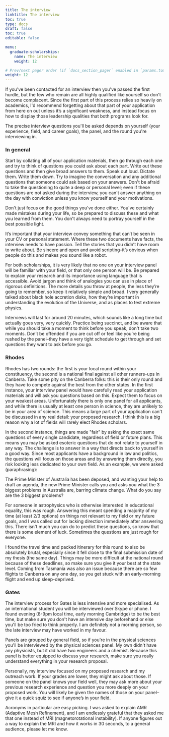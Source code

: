 ```yaml
---
title: The interview
linktitle: The interview
toc: true
type: docs
draft: false
toc: true
editable: false

menu:
  graduate-scholarships:
    name: The interview
    weight: 12

# Prev/next pager order (if `docs_section_pager` enabled in `params.toml`)
weight: 12
---
```


If you've been contacted for an interview then you've passed the first hurdle, but the few who remain are all highly qualified like yourself so don't become complacent. Since the first part of this process relies so heavily on academics, I'd recommend forgetting about that part of your application from here on out unless it’s a significant weakness, and instead focus on how to display those leadership qualities that both programs look for.

The precise interview questions you'll be asked depends on yourself (your experience, field, and career goals), the panel, and the round you're interviewing in.

### In general

Start by collating all of your application materials, then go through each one and try to think of questions you could ask about each part. Write out these questions and then give broad answers to them. Speak out loud. Dictate them. Write them down. Try to imagine the conversation and any additional questions that someone could ask based on your answers. Don't be afraid to take the questioning to quite a deep or personal level; even if these questions are not asked during the interview, you can't answer anything on the day with conviction unless you know yourself and your motivations.

Don't just focus on the good things you've done either. You've certainly made mistakes during your life, so be prepared to discuss these and what you learned from them. You don't always need to portray yourself in the best possible light.

It’s important that your interview convey something that can’t be seen in your CV or personal statement. Where these two documents have facts, the interview needs to have passion. Tell the stories that you didn’t have room to write about. Be sincere and open and avoid scripting–it’s obvious when people do this and makes you sound like a robot.

For both scholarships, it is very likely that no one on your interview panel will be familiar with your field, or that only one person will be. Be prepared to explain your research and its importance using language that is accessible. Avoid jargon and think of analogies you can use in place of rigorous definitions. The more details you throw at people, the less they’re going to remember, so keep it relatively simple and broad. I very generally talked about black hole accretion disks, how they’re important in understanding the evolution of the Universe, and as places to test extreme physics.

Interviews will last for around 20 minutes, which sounds like a long time but actually goes very, very quickly. Practice being succinct, and be aware that while you should take a moment to think before you speak, don't take two moments. Don’t be offended if you are cut off or feel like you’re being rushed by the panel–they have a very tight schedule to get through and set questions they want to ask before you go.

### Rhodes

Rhodes has two rounds: the first is your local round within your constituency, the second is a national final against all other runners-ups in Canberra. Take some pity on the Canberra folks: this is their only round and they have to compete against the best from the other states. In the first instance, your interview panel would have carefully read your application materials and will ask you questions based on this. Expect them to focus on your weakest areas. Unfortunately there is only one panel for all applicants, and while there is usually at least one person in science, they are unlikely to be in your area of science. This means a large part of your application can't be discussed in any real detail: your proposed research. I think this is a big reason why a lot of fields will rarely elect Rhodes scholars.

In the second instance, things are made "fair" by asking the exact same questions of every single candidate, regardless of field or future plans. This means you may be asked esoteric questions that do not relate to yourself in any way. The challenge is to answer in a way that directs back to yourself in a good way. Since most applicants have a background in law and politics, the questions will focus on those areas and by answering them directly, you risk looking less dedicated to your own field. As an example, we were asked (paraphrasing):

The Prime Minister of Australia has been deposed, and wanting your help to draft an agenda, the new Prime Minister calls you and asks you what the 3 biggest problems in Australia are, barring climate change. What do you say are the 3 biggest problems?

For someone in astrophysics who is otherwise interested in educational equality, this was rough. Answering this meant spending a majority of my time (at least 2/3 options) on things not relevant to my field or my future goals, and I was called out for lacking direction immediately after answering this. There isn't much you can do to predict these questions, so know that there is some element of luck. Sometimes the questions are just rough for everyone.

I found the travel time and packed itinerary for this round to also be absolutely brutal, especially since it fell close to the final submission date of my thesis (the same day). Things may be more difficult at the national round because of these deadlines, so make sure you give it your best at the state level. Coming from Tasmania was also an issue because there are so few flights to Canberra on any one day, so you get stuck with an early-morning flight and end up sleep-deprived.

### Gates

The interview process for Gates is less intensive and more specialised. As an international student you will be interviewed over Skype or phone. I found evening (8-9pm local time, early morning Cambridge) to be the best time, but make sure you don't have an intensive day beforehand or else you'll be too fried to think properly. I am definitely not a morning person, so the late interview may have worked in my favour.

Panels are grouped by general field, so if you're in the physical sciences you'll be interviewed by the physical sciences panel. My own didn't have any physicists, but it did have two engineers and a chemist. Because this panel is better equipped to discuss your research, make sure you really understand everything in your research proposal.

Personally, my interview focused on my proposed research and my outreach work. If your grades are lower, they might ask about those. If someone on the panel knows your field well, they may ask more about your previous research experience and question you more deeply on your proposed work. You will likely be given the names of those on your panel–give it a quick squiz to see if anyone’s in your field.

Acronyms in particular are easy picking. I was asked to explain AMR (Adaptive Mesh Refinement), and I am endlessly grateful that they asked me that one instead of MRI (magnetorotational instability). If anyone figures out a way to explain the MRI and how it works in 30 seconds, to a general audience, please let me know.
